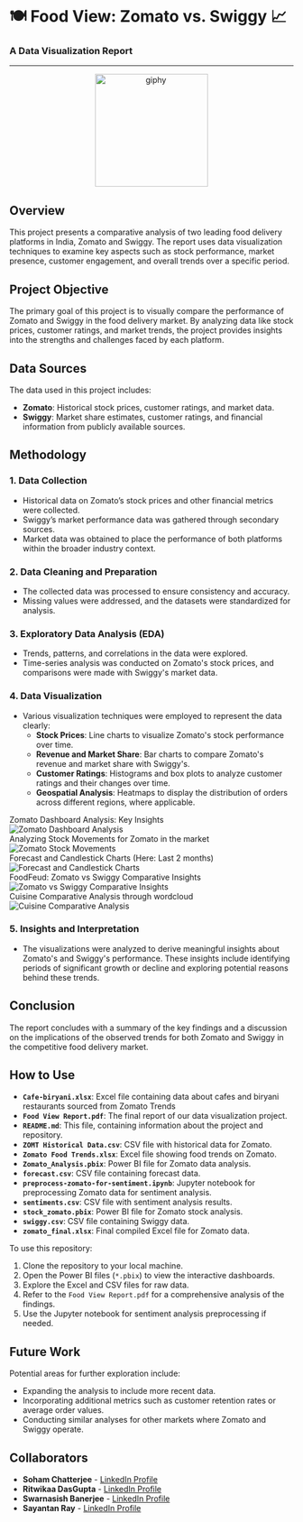 
# 🍽️ Food View: Zomato vs. Swiggy 📈

### A Data Visualization Report

</div>

---

<div align="center">
<img src="https://github.com/user-attachments/assets/564889a9-912b-4f4b-9e2e-8f58dad0227a" width="200" height="200" alt="giphy" style="margin-left: 50 %;">
</div>

## Overview
This project presents a comparative analysis of two leading food delivery platforms in India, Zomato and Swiggy. The report uses data visualization techniques to examine key aspects such as stock performance, market presence, customer engagement, and overall trends over a specific period.

## Project Objective
The primary goal of this project is to visually compare the performance of Zomato and Swiggy in the food delivery market. By analyzing data like stock prices, customer ratings, and market trends, the project provides insights into the strengths and challenges faced by each platform.

## Data Sources
The data used in this project includes:
- **Zomato**: Historical stock prices, customer ratings, and market data.
- **Swiggy**: Market share estimates, customer ratings, and financial information from publicly available sources.

## Methodology
### 1. Data Collection
   - Historical data on Zomato’s stock prices and other financial metrics were collected.
   - Swiggy’s market performance data was gathered through secondary sources.
   - Market data was obtained to place the performance of both platforms within the broader industry context.

### 2. Data Cleaning and Preparation
   - The collected data was processed to ensure consistency and accuracy.
   - Missing values were addressed, and the datasets were standardized for analysis.

### 3. Exploratory Data Analysis (EDA)
   - Trends, patterns, and correlations in the data were explored.
   - Time-series analysis was conducted on Zomato's stock prices, and comparisons were made with Swiggy's market data.

### 4. Data Visualization
   - Various visualization techniques were employed to represent the data clearly:
     - **Stock Prices**: Line charts to visualize Zomato's stock performance over time.
     - **Revenue and Market Share**: Bar charts to compare Zomato's revenue and market share with Swiggy's.
     - **Customer Ratings**: Histograms and box plots to analyze customer ratings and their changes over time.
     - **Geospatial Analysis**: Heatmaps to display the distribution of orders across different regions, where applicable.
    
<div>Zomato Dashboard Analysis: Key Insights</div>
<img src="https://github.com/user-attachments/assets/f8341b89-4f0c-4abb-a48c-cdb13c471a16" alt="Zomato Dashboard Analysis" />

<div>Analyzing Stock Movements for Zomato in the market</div>
<img src="https://github.com/user-attachments/assets/20b3b4b7-d8be-4a89-9d62-5faf6a8f100a" alt="Zomato Stock Movements" />

<div>Forecast and Candlestick Charts (Here: Last 2 months)</div>
<img src="https://github.com/user-attachments/assets/37606fba-7e47-4033-82d2-6bbdd2292038" alt="Forecast and Candlestick Charts" />

<div>FoodFeud: Zomato vs Swiggy Comparative Insights</div>
<img src="https://github.com/user-attachments/assets/26e70096-84b8-4a0c-901c-3a8a5fd44487" alt="Zomato vs Swiggy Comparative Insights" />

<div>Cuisine Comparative Analysis through wordcloud</div>
<img src="https://github.com/user-attachments/assets/7b0f8bce-09b7-45f1-812b-7e379d82b491" alt="Cuisine Comparative Analysis" />


### 5. Insights and Interpretation
   - The visualizations were analyzed to derive meaningful insights about Zomato's and Swiggy's performance. These insights include identifying periods of significant growth or decline and exploring potential reasons behind these trends.

## Conclusion
The report concludes with a summary of the key findings and a discussion on the implications of the observed trends for both Zomato and Swiggy in the competitive food delivery market.

## How to Use

- **`Cafe-biryani.xlsx`**: Excel file containing data about cafes and biryani restaurants sourced from Zomato Trends
- **`Food View Report.pdf`**: The final report of our data visualization project.
- **`README.md`**: This file, containing information about the project and repository.
- **`ZOMT Historical Data.csv`**: CSV file with historical data for Zomato.
- **`Zomato Food Trends.xlsx`**: Excel file showing food trends on Zomato.
- **`Zomato_Analysis.pbix`**: Power BI file for Zomato data analysis.
- **`forecast.csv`**: CSV file containing forecast data.
- **`preprocess-zomato-for-sentiment.ipynb`**: Jupyter notebook for preprocessing Zomato data for sentiment analysis.
- **`sentiments.csv`**: CSV file with sentiment analysis results.
- **`stock_zomato.pbix`**: Power BI file for Zomato stock analysis.
- **`swiggy.csv`**: CSV file containing Swiggy data.
- **`zomato_final.xlsx`**: Final compiled Excel file for Zomato data.

To use this repository:
1. Clone the repository to your local machine.
2. Open the Power BI files (`*.pbix`) to view the interactive dashboards.
3. Explore the Excel and CSV files for raw data.
4. Refer to the `Food View Report.pdf` for a comprehensive analysis of the findings.
5. Use the Jupyter notebook for sentiment analysis preprocessing if needed.

## Future Work
Potential areas for further exploration include:
- Expanding the analysis to include more recent data.
- Incorporating additional metrics such as customer retention rates or average order values.
- Conducting similar analyses for other markets where Zomato and Swiggy operate.

## Collaborators
- **Soham Chatterjee** - [LinkedIn Profile](https://www.linkedin.com/in/soham-chatterjee--/)
- **Ritwikaa DasGupta** - [LinkedIn Profile](https://www.linkedin.com/in/ritwika-das-gupta-372562202/)
- **Swarnasish Banerjee** - [LinkedIn Profile](https://www.linkedin.com/in/swarnasish-banerjee-9923ab227/)
- **Sayantan Ray** - [LinkedIn Profile](https://www.linkedin.com/in/sayantan-ray-728218195/)


